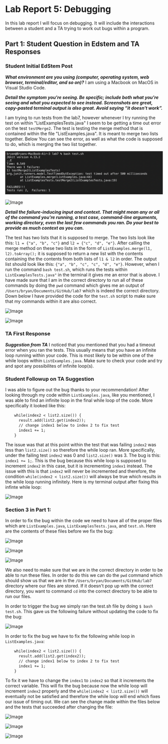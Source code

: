 # Lab Report 5: Debugging
In this lab report I will focus on debugging. It will include the interactions between a student and a TA trying to work out bugs within a program.

## Part 1: Student Question in Edstem and TA Responses

### Student Initial EdStem Post
***What environment are you using (computer, operating system, web browser, terminal/editor, and so on)?***
I am using a Macbook on MacOS in Visual Studio Code.

***Detail the symptom you're seeing. Be specific; include both what you're seeing and what you expected to see instead. Screenshots are great, copy-pasted terminal output is also great. Avoid saying “it doesn't work”.***

I am trying to run tests from the lab7, however whenever I try running the test on within "ListExamplesTests.java" I seem to be getting a time out error on the test ```testMerge2```. The test is testing the merge method that is contained within the file "ListExamples.java". It is meant to merge two lists together. Below You can see the error, as well as what the code is supposed to do, which is merging the two list together.

![Image](testFailure.png)

![Image]()

***Detail the failure-inducing input and context. That might mean any or all of the command you're running, a test case, command-line arguments, working directory, even the last few commands you ran. Do your best to provide as much context as you can.***

The test has two lists that it is supposed to merge. The two lists look like this: ```l1 = {"a", "b", "c"}``` and ```l2 = {"c", "d", "e"}```. After calling the merge method on these two lists in the form of ```ListExamples.merge(l1, l2).toArray();``` it is supposed to return a new list with the contents containing the the contents from both lists of ```l1 & l2``` in order. The output list should look like this: ```{"a", "b", "c", "c", "d", "e"}```. However, when I run the command ```bash test.sh```, which runs the tests within ```ListExamplesTests.java"``` in the terminal it gives me an error that is above. I have made sure that I am in the correct directory to run all of these commands by doing the ```pwd``` command which gives me an output of ```/Users/bryan/Documents/GitHub/lab7``` which is indeed the correct directory. Down below I have provided the code for the ```test.sh``` script to make sure that my commands within it are also correct.

![Image](script)

![Image](dir)

### TA First Response
***Suggestion from TA***
I noticed that you mentioned that you had a timeout error when you ran the tests. This usually means that you have an infinite loop running within your code. This is most likely to be within one of the while loops within ```ListExamples.java```. Make sure to check your code and try and spot any possibilites of infinite loop(s).

### Student Followup on TA Suggestion
I was able to figure out the bug thanks to your recommendation! After looking through my code within ```ListExamples.java```, like you mentioned, I was able to find an infinite loop in the final while loop of the code. More specifically it looked like this:
```
    while(index2 < list2.size()) {
      result.add(list2.get(index2));
      // change index1 below to index 2 to fix test
      index1 += 1;
    }
```
The issue was that at this point within the test that was failing ```index2``` was less than ```list2.size()``` so therefore the while loop ran. More specifically, under the failing test ```index2``` was 0 and ```list2.size()``` was 3. The bug is this: ```index1 += 1;```. This is the bug because this while loop is supposed to increment ```index2``` in this case, but it is incrementing ```index1``` instead. The issue with this is that ```index2``` will never be incremented and therefore, the condition ```while(index2 < list2.size())``` will always be true which results in the while loop running infinitely. Here is my terminal output after fixing this infinte while loop:

![Image](success)

### Section 3 in Part 1:
In order to fix the bug within the code we need to have all of the proper files which are ```ListExamples.java```, ```ListExamplesTests.java```, and ```test.sh```. Here are the contents of these files before we fix the bug:

![Image](listexamples)

![Image](tests)

![Image](script)

We also need to make sure that we are in the correct directory in order to be able to run these files. In order to do this we can do the ```pwd``` command which should show us that we are in the ```/Users/bryan/Documents/GitHub/lab7``` directory where our files are stored. If it doesn't pop up with the correct directory, you want to command ```cd``` into the correct directory to be able to run our files.

In order to trigger the bug we simply ran the test.sh file by doing ```$ bash test.sh```. This gave us the following failure without updating the code to fix the bug:

![Image](failure)

In order to fix the bug we have to fix the following while loop in ```ListExamples.java```:
```
    while(index2 < list2.size()) {
      result.add(list2.get(index2));
      // change index1 below to index 2 to fix test
      index1 += 1;
    }
```
To fix it we have to change the ```index1``` to ```index2``` so that it increments the correct variable. This will fix the bug because now the while loop will increment ```index2``` properly and the ```while(index2 < list2.size())``` will eventually not be satisfied and therefore the while loop will end which fixes our issue of timing out. We can see the change made within the files below and the tests that succeeded after changing the file:

![Image](ListExamplesAfter)

![Image](ListexamplesTestsAfter)

![Image](script)


